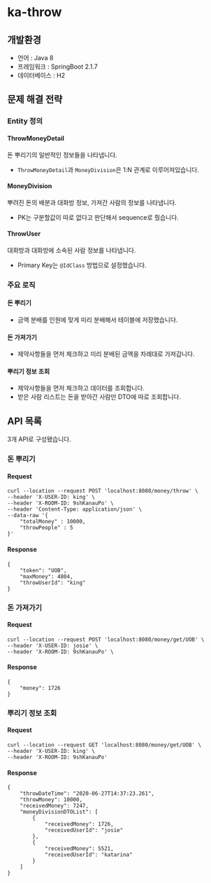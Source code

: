 # ka-throw
## 개발환경
* 언어 : Java 8
* 프레임워크 : SpringBoot 2.1.7
* 데이터베이스 : H2

## 문제 해결 전략

### Entity 정의
#### ThrowMoneyDetail
돈 뿌리기의 일반적인 정보들을 나타냅니다.
- `ThrowMoneyDetail`과 `MoneyDivision`은 1:N 관계로 이루어져있습니다.

#### MoneyDivision
뿌려진 돈의 배분과 대화방 정보, 가져간 사람의 정보를 나타냅니다.
- PK는 구분할값이 따로 없다고 판단해서 sequence로 줬습니다.

#### ThrowUser
대화방과 대화방에 소속된 사람 정보를 나타냅니다.
- Primary Key는 `@IdClass` 방법으로 설정했습니다.

### 주요 로직
#### 돈 뿌리기
- 금액 분배를 인원에 맞게 미리 분배해서 테이블에 저장했습니다.

#### 돈 가져가기
- 제약사항들을 먼저 체크하고 미리 분배된 금액을 차례대로 가져갑니다.

#### 뿌리기 정보 조회
- 제약사항들을 먼저 체크하고 데이터를 조회합니다.
- 받은 사람 리스트는 돈을 받아간 사람만 DTO에 따로 조회합니다.

## API 목록
3개 API로 구성됐습니다.
### 돈 뿌리기
#### Request
```
curl --location --request POST 'localhost:8080/money/throw' \
--header 'X-USER-ID: king' \
--header 'X-ROOM-ID: 9shKanauPo' \
--header 'Content-Type: application/json' \
--data-raw '{
    "totalMoney" : 10000,
    "throwPeople" : 5
}'
```
#### Response
```
{
    "token": "UOB",
    "maxMoney": 4804,
    "throwUserId": "king"
}
```
### 돈 가져가기
#### Request
```
curl --location --request POST 'localhost:8080/money/get/UOB' \
--header 'X-USER-ID: josie' \
--header 'X-ROOM-ID: 9shKanauPo' \
```
#### Response
```
{
    "money": 1726
}
```
### 뿌리기 정보 조회
#### Request
```
curl --location --request GET 'localhost:8080/money/get/UOB' \
--header 'X-USER-ID: king' \
--header 'X-ROOM-ID: 9shKanauPo'
```
#### Response
```
{
    "throwDateTime": "2020-06-27T14:37:23.261",
    "throwMoney": 10000,
    "receivedMoney": 7247,
    "moneyDivisionDTOList": [
        {
            "receivedMoney": 1726,
            "receivedUserId": "josie"
        },
        {
            "receivedMoney": 5521,
            "receivedUserId": "katarina"
        }
    ]
}
```
